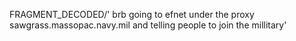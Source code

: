 FRAGMENT_DECODED/'<cooey> brb going to efnet under the proxy sawgrass.massopac.navy.mil and telling people to join the millitary'
